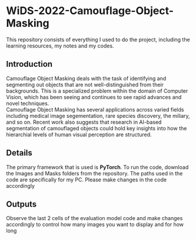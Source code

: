 # WiDS-2022-Camouflage-Object-Masking
This repository consists of everything I used to do the project, including the learning resources, my notes and my codes.
## Introduction
Camouflage Object Masking deals with the task of identifying and segmenting out objects that are not well-distinguished from their backgrounds. This is a specialized problem within the domain of Computer Vision, which has been seeing and continues to see rapid advances and novel techniques.<br>
Camouflage Object Masking has several applications across varied fields including medical image segementation, rare species discovery, the miliary, and so on. Recent work also suggests that research in AI-based segmentation of camouflaged objects could hold key insights into how the hierarchial levels of human visual perception are structured.<br>

## Details
The primary framework that is used is <b>PyTorch</b>. To run the code, download the Images and Masks folders from the repository. The paths used in the code are specifically for my PC. Please make changes in the code accordingly <br>

## Outputs
Observe the last 2 cells of the evaluation model code and make changes accordingly to control how many images you want to display and for how long
